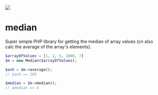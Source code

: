 ![](https://travis-ci.org/mazedlx/median.svg?branch=master)

# median
Super simple PHP library for getting the median of array values (cn also calc the average of the array's elements).

```php
$arrayOfValues = [1, 2, 5, 1000, 7]
$m = new Median($arrayOfValues);

$avh = $m->average();
// $avh == 203

$median = $m->median();
// $median == 5
```


